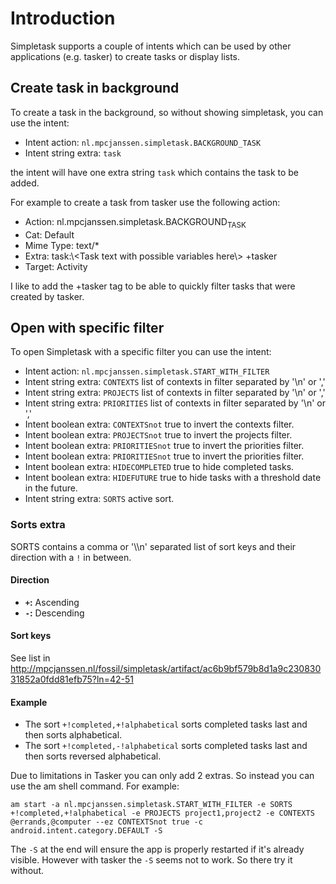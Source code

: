# Introduction

Simpletask supports a couple of intents which can be used by other applications (e.g. tasker) to create tasks or display lists.

## Create task in background

To create a task in the background, so without showing simpletask, you can use the intent:
-   Intent action: `nl.mpcjanssen.simpletask.BACKGROUND_TASK`
-   Intent string extra: `task`

the intent will have one extra string `task` which contains the task to be added.

For example to create a task from tasker use the following action:

-   Action: nl.mpcjanssen.simpletask.BACKGROUND<sub>TASK</sub>
-   Cat: Default
-   Mime Type: text/\*
-   Extra: task:\\<Task text with possible variables here\\> +tasker
-   Target: Activity

I like to add the +tasker tag to be able to quickly filter tasks that were created by tasker.

## Open with specific filter

To open Simpletask with a specific filter you can use the intent:
-   Intent action: `nl.mpcjanssen.simpletask.START_WITH_FILTER`
-   Intent string extra: `CONTEXTS` list of contexts in filter separated by '\n' or ','
-   Intent string extra: `PROJECTS` list of contexts in filter separated by '\n' or ','
-   Intent string extra: `PRIORITIES` list of contexts in filter separated by '\n' or ','
-   Intent boolean extra: `CONTEXTSnot` true to invert the contexts filter.
-   Intent boolean extra: `PROJECTSnot` true to invert the projects filter.
-   Intent boolean extra: `PRIORITIESnot` true to invert the priorities filter.
-   Intent boolean extra: `PRIORITIESnot` true to invert the priorities filter.
-   Intent boolean extra: `HIDECOMPLETED` true to hide completed tasks.
-   Intent boolean extra: `HIDEFUTURE` true to hide tasks with a threshold date
    in the future.
-   Intent string extra: `SORTS` active sort.

### Sorts extra

SORTS contains a comma or '\\\n' separated list of sort keys and their direction with a `!` in between.

#### Direction

-   **`+`:** Ascending
-   **`-`:** Descending

#### Sort keys

See list in <http://mpcjanssen.nl/fossil/simpletask/artifact/ac6b9bf579b8d1a9c23083031852a0fdd81efb75?ln=42-51>

#### Example

-   The sort `+!completed,+!alphabetical` sorts completed tasks last and then sorts alphabetical.
-   The sort `+!completed,-!alphabetical` sorts completed tasks last and then sorts reversed alphabetical.

Due to limitations in Tasker you can only add 2 extras. So instead you can use the am shell command. For example:

`am start -a nl.mpcjanssen.simpletask.START_WITH_FILTER -e SORTS +!completed,+!alphabetical -e PROJECTS project1,project2 -e CONTEXTS @errands,@computer --ez CONTEXTSnot true -c android.intent.category.DEFAULT -S`

The `-S` at the end will ensure the app is properly restarted if it's
already visible. However with tasker the `-S` seems not to work. So there try it without.